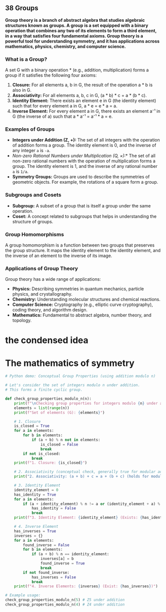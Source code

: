 ## 38 Groups

**Group theory is a branch of abstract algebra that studies algebraic structures known as groups. A group is a set equipped with a binary operation that combines any two of its elements to form a third element, in a way that satisfies four fundamental axioms. Group theory is a powerful tool for understanding symmetry, and it has applications across mathematics, physics, chemistry, and computer science.**

### What is a Group?

A set G with a binary operation * (e.g., addition, multiplication) forms a group if it satisfies the following four axioms:

1.  **Closure:** For all elements a, b in G, the result of the operation a * b is also in G.
2.  **Associativity:** For all elements a, b, c in G, (a * b) * c = a * (b * c).
3.  **Identity Element:** There exists an element e in G (the identity element) such that for every element a in G, a * e = e * a = a.
4.  **Inverse Element:** For every element a in G, there exists an element a⁻¹ in G (the inverse of a) such that a * a⁻¹ = a⁻¹ * a = e.

### Examples of Groups

*   **Integers under Addition (Z, +):** The set of all integers with the operation of addition forms a group. The identity element is 0, and the inverse of any integer `a` is `-a`.
*   **Non-zero Rational Numbers under Multiplication (Q*, ×):** The set of all non-zero rational numbers with the operation of multiplication forms a group. The identity element is 1, and the inverse of any rational number `a` is `1/a`.
*   **Symmetry Groups:** Groups are used to describe the symmetries of geometric objects. For example, the rotations of a square form a group.

### Subgroups and Cosets

*   **Subgroup:** A subset of a group that is itself a group under the same operation.
*   **Coset:** A concept related to subgroups that helps in understanding the structure of groups.

### Group Homomorphisms

A group homomorphism is a function between two groups that preserves the group structure. It maps the identity element to the identity element, and the inverse of an element to the inverse of its image.

### Applications of Group Theory

Group theory has a wide range of applications:

*   **Physics:** Describing symmetries in quantum mechanics, particle physics, and crystallography.
*   **Chemistry:** Understanding molecular structures and chemical reactions.
*   **Computer Science:** Cryptography (e.g., elliptic curve cryptography), coding theory, and algorithm design.
*   **Mathematics:** Fundamental to abstract algebra, number theory, and topology.

# the condensed idea

# The mathematics of symmetry

```python
# Python demo: Conceptual Group Properties (using addition modulo n)

# Let's consider the set of integers modulo n under addition.
# This forms a finite cyclic group.

def check_group_properties_modulo_n(n):
    print(f"\nChecking group properties for integers modulo {n} under addition:")
    elements = list(range(n))
    print(f"Set of elements (G): {elements}")

    # 1. Closure
    is_closed = True
    for a in elements:
        for b in elements:
            if (a + b) % n not in elements:
                is_closed = False
                break
        if not is_closed:
            break
    print(f"1. Closure: {is_closed}")

    # 2. Associativity (conceptual check, generally true for modular addition)
    print("2. Associativity: (a + b) + c = a + (b + c) (holds for modular addition)")

    # 3. Identity Element
    identity_element = 0
    has_identity = True
    for a in elements:
        if (a + identity_element) % n != a or (identity_element + a) % n != a:
            has_identity = False
            break
    print(f"3. Identity Element: {identity_element} (Exists: {has_identity})")

    # 4. Inverse Element
    has_inverses = True
    inverses = {}
    for a in elements:
        found_inverse = False
        for b in elements:
            if (a + b) % n == identity_element:
                inverses[a] = b
                found_inverse = True
                break
        if not found_inverse:
            has_inverses = False
            break
    print(f"4. Inverse Elements: {inverses} (Exist: {has_inverses})")

# Example usage:
check_group_properties_modulo_n(5) # Z5 under addition
check_group_properties_modulo_n(4) # Z4 under addition
```
